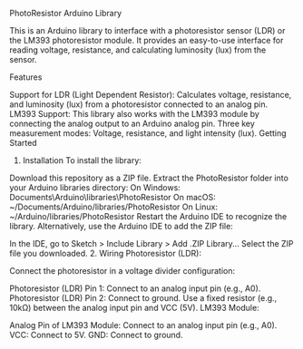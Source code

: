PhotoResistor Arduino Library

This is an Arduino library to interface with a photoresistor sensor (LDR) or the LM393 photoresistor module. It provides an easy-to-use interface for reading voltage, resistance, and calculating luminosity (lux) from the sensor.

Features

Support for LDR (Light Dependent Resistor): Calculates voltage, resistance, and luminosity (lux) from a photoresistor connected to an analog pin.
LM393 Support: This library also works with the LM393 module by connecting the analog output to an Arduino analog pin.
Three key measurement modes: Voltage, resistance, and light intensity (lux).
Getting Started

1. Installation
To install the library:

Download this repository as a ZIP file.
Extract the PhotoResistor folder into your Arduino libraries directory:
On Windows: Documents\Arduino\libraries\PhotoResistor
On macOS: ~/Documents/Arduino/libraries/PhotoResistor
On Linux: ~/Arduino/libraries/PhotoResistor
Restart the Arduino IDE to recognize the library.
Alternatively, use the Arduino IDE to add the ZIP file:

In the IDE, go to Sketch > Include Library > Add .ZIP Library...
Select the ZIP file you downloaded.
2. Wiring
Photoresistor (LDR):

Connect the photoresistor in a voltage divider configuration:

Photoresistor (LDR) Pin 1: Connect to an analog input pin (e.g., A0).
Photoresistor (LDR) Pin 2: Connect to ground.
Use a fixed resistor (e.g., 10kΩ) between the analog input pin and VCC (5V).
LM393 Module:

Analog Pin of LM393 Module: Connect to an analog input pin (e.g., A0).
VCC: Connect to 5V.
GND: Connect to ground.
